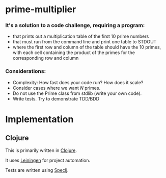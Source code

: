 # prime-multiplier

### It's a solution to a code challenge, requiring a program:
* that prints out a multiplication table of the first 10 prime numbers
* that must run from the command line and print one table to STDOUT
* where the first row and column of the table should have the 10 primes, with each cell containing the product of the primes for the corresponding row and column

### Considerations:
* Complexity: How fast does your code run? How does it scale?
* Consider cases where we want *N* primes.
* Do not use the Prime class from stdlib (write your own code).
* Write tests. Try to demonstrate TDD/BDD

# Implementation
## Clojure
This is primarily written in [Clojure](http://clojure.org/).

It uses [Leiningen](http://leiningen.org/) for project automation.

Tests are written using [Speclj](https://github.com/slagyr/speclj).